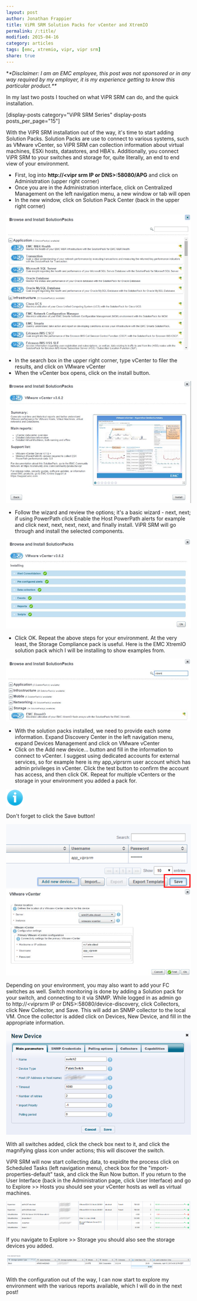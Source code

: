 ```yaml
---
layout: post
author: Jonathan Frappier
title: ViPR SRM Solution Packs for vCenter and XtremIO
permalink: /:title/
modified: 2015-04-16
category: articles
tags: [emc, xtremio, vipr, vipr srm]
share: true
---
```

*<em>*Disclaimer: I am an EMC employee, this post was not sponsored or in any way required by my employer, it is my experience getting to know this particular product.**</em>

In my last two posts I touched on what ViPR SRM can do, and the quick installation.

[display-posts category="ViPR SRM Series" display-posts posts_per_page="15"]

With the ViPR SRM installation out of the way, it's time to start adding Solution Packs. Solution Packs are use to connect to various systems, such as VMware vCenter, so ViPR SRM can collection information about virtual machines, ESXi hosts, datastores, and HBA's. Additionally, you connect ViPR SRM to your switches and storage for, quite literally, an end to end view of your environment.
<ul>
	<li>First, log into <strong>http://&lt;vipr srm IP or DNS&gt;:58080/APG</strong> and click on Administration (upper right corner)</li>
	<li>Once you are in the Administration interface, click on Centralized Management on the left navigation menu, a new window or tab will open</li>
	<li>In the new window, click on Solution Pack Center (back in the upper right corner)</li>
</ul>
<img src="/images/fulls/vipr-srm-solution-packs.jpg" class="fit image">
<ul>
	<li>In the search box in the upper right corner, type vCenter to filer the results, and click on VMware vCenter</li>
	<li>When the vCenter box opens, click on the install button.</li>
</ul>
<img src="/images/fulls/virp-srm-vcenter-install-pack.jpg" class="fit image">
<ul>
	<li>Follow the wizard and review the options; it's a basic wizard - next, next; if using PowerPath click Enable the Host PowerPath alerts for example and click next, next, next, next, and finally install. ViPR SRM will go through and install the selected components.</li>
</ul>
<img src="/images/fulls/vipr-srm-solutions-pack-vcenter-installed.jpg" class="fit image">
<ul>
	<li>Click OK. Repeat the above steps for your environment. At the very least, the Storage Compliance pack is useful. Here is the EMC XtremIO solution pack which I will be installing to show examples from.</li>
</ul>
<img src="/images/fulls/vipr-srm-solution-pack-xtremio.jpg" class="fit image">
<ul>
	<li>With the solution packs installed, we need to provide each some information. Expand Discovery Center in the left navigation menu, expand Devices Management and click on VMware vCenter</li>
	<li>Click on the Add new device... button and fill in the information to connect to vCenter. I suggest using dedicated accounts for external services, so for example here is my app_viprsrm user account which has admin privileges in vCenter. Click the test button to confirm the account has access, and then click OK. Repeat for multiple vCenters or the storage in your environment you added a pack for.</li>
</ul>
<a href="/images/fulls/info.png"><img class="alignleft  wp-image-3680" src="/images/fulls/info.png" alt="info" width="48" height="48" /></a>

Don't forget to click the Save button!

<img src="/images/fulls/save.png" class="fit image">

<img src="/images/fulls/vcenter-vipr-srm-creds.jpg" class="fit image">

Depending on your environment, you may also want to add your FC switches as well. Switch monitoring is done by adding a Solution pack for your switch, and connecting to it via SNMP. While logged in as admin go to http://&lt;viprsrm IP or DNS&gt;:58080/device-discovery, click Collectors, click New Collector, and Save. This will add an SNMP collector to the local VM. Once the collector is added click on Devices, New Device, and fill in the appropriate information.

<img src="/images/fulls/vipr-srm-snp-device-discovery.png" class="fit image">

With all switches added, click the check box next to it, and click the magnifying glass icon under actions; this will discover the switch.

ViPR SRM will now start collecting data, to expidite the process click on Scheduled Tasks (left navigation menu), check box for the "import-properties-default" task, and click the Run Now button. If you return to the User Interface (back in the Administration page, click User Interface) and go to Explore &gt;&gt; Hosts you should see your vCenter hosts as well as virtual machines.

<img src="/images/fulls/vipr-srm-vcenter-hosts.png" class="fit image">

If you navigate to Explore &gt;&gt; Storage you should also see the storage devices you added.

<img src="/images/fulls/vipr-srm-storage.png" class="fit image">

With the configuration out of the way, I can now start to explore my environment with the various reports available, which I will do in the next post!